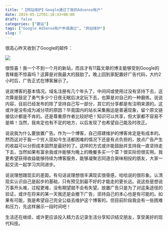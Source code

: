 ```yaml
---
title: "【网站维护】Google通过了我的Adsense账户"
date: 2019-05-12T01:16:33+08:00
draft: false
categories: ["建站"]
tags: ["Google AdSense账户申请通过", "网站维护"]
slug: 7
---
```




很高心昨天收到了Google的邮件：

![](https://img.dtz9.net/imgs/2019/06/32614575e59d80cf.jpg)

很惊喜！我一个不到一个月的新站，而且才有11篇文章的博主能够受到Google的青睐能不惊喜吗？这算是对我最大的鼓励了。晚上回到家配置好广告代码，大约2小时后，广告正式在博客展示了。

说说博客的基本情况。域名注册有几个年头了，中间间或使用过没有坚持下去，这次算是鼓足了勇气多少个日夜无眠后决定玩下去，也算是对自己的一种磨练。说说内容，目前已经发布的除了坚持自己写一部分，其它的分享都是有注明来源的。这或许是没有成为减分项的原因？毕竟国内的站长采集搬运是普遍现象，留个原文链接估计都是不肯的。还是尊重原作者比较好吧！知识可以共享，但大家都不容易不是嘛！当然，我肯定也有不足的地方，以后发现了也希望自己能及时改正。

说说我为什么要放置广告。作为一个博客，自己搭建维护的博客肯定是有成本的。然而这对于我一个穷人现如今生活都困难的情况下还是有点负担的，放点广告产生的收益可以分担成本固然是最好的了。这样的方式或许能鼓励并支持我一直坚持走下去，当然如果有富余我或许能够为晚上的晚餐多买一个菜？很实际但很实用。我更希望获得收益能够持续为博客服务，能够凝聚志同道合臭味相投的朋友，大家一起交流一起学习共同进步。

说说理想跟现实的差距。有句话说理想很丰满现实很骨感，哈哈说的很形象。认清现实认识自己是起步的基础，只有预见到最不好的才能走的更长远。说这些是想说万事开头难，过程更难，没有期望就不会有失望。放置广告只是为了对这条途径的验证，或许在将来的某一天我还是会撤下广告，坚持自己的本心也是有可能的。如果有可能，我是希望自己完全公益去维护这个博客的。但目前阶段我会有一些困难和压力，先这样展示一段时间吧！

生活还在继续，或许更应该投入精力去记录生活分享知识结交朋友，享受美好的现代科技。